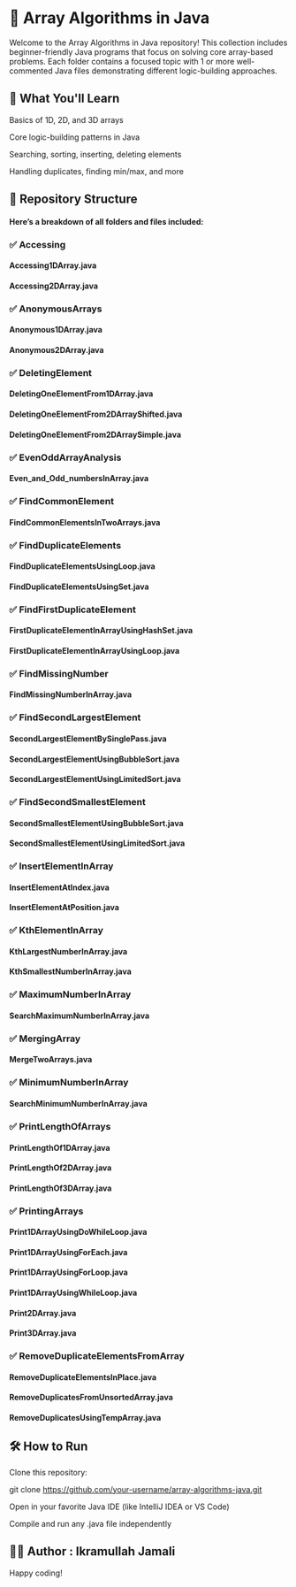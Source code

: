 # 📘 Array Algorithms in Java

Welcome to the Array Algorithms in Java repository! This collection includes beginner-friendly Java programs that focus on solving core array-based problems. 
Each folder contains a focused topic with 1 or more well-commented Java files demonstrating different logic-building approaches.

## 🧠 What You'll Learn

Basics of 1D, 2D, and 3D arrays

Core logic-building patterns in Java

Searching, sorting, inserting, deleting elements

Handling duplicates, finding min/max, and more

## 📁 Repository Structure

#### Here’s a breakdown of all folders and files included:

### ✅ Accessing

#### Accessing1DArray.java

#### Accessing2DArray.java

### ✅ AnonymousArrays

#### Anonymous1DArray.java

#### Anonymous2DArray.java

### ✅ DeletingElement

#### DeletingOneElementFrom1DArray.java

#### DeletingOneElementFrom2DArrayShifted.java

#### DeletingOneElementFrom2DArraySimple.java

### ✅ EvenOddArrayAnalysis

#### Even_and_Odd_numbersInArray.java

### ✅ FindCommonElement

#### FindCommonElementsInTwoArrays.java

### ✅ FindDuplicateElements

#### FindDuplicateElementsUsingLoop.java

#### FindDuplicateElementsUsingSet.java

### ✅ FindFirstDuplicateElement

#### FirstDuplicateElementInArrayUsingHashSet.java

#### FirstDuplicateElementInArrayUsingLoop.java

### ✅ FindMissingNumber

#### FindMissingNumberInArray.java

### ✅ FindSecondLargestElement

#### SecondLargestElementBySinglePass.java

#### SecondLargestElementUsingBubbleSort.java

#### SecondLargestElementUsingLimitedSort.java

### ✅ FindSecondSmallestElement

#### SecondSmallestElementUsingBubbleSort.java

#### SecondSmallestElementUsingLimitedSort.java

### ✅ InsertElementInArray

#### InsertElementAtIndex.java

#### InsertElementAtPosition.java

### ✅ KthElementInArray

#### KthLargestNumberInArray.java

#### KthSmallestNumberInArray.java

### ✅ MaximumNumberInArray

#### SearchMaximumNumberInArray.java

### ✅ MergingArray

#### MergeTwoArrays.java

### ✅ MinimumNumberInArray

#### SearchMinimumNumberInArray.java

### ✅ PrintLengthOfArrays

#### PrintLengthOf1DArray.java

#### PrintLengthOf2DArray.java

#### PrintLengthOf3DArray.java

### ✅ PrintingArrays

#### Print1DArrayUsingDoWhileLoop.java

#### Print1DArrayUsingForEach.java

#### Print1DArrayUsingForLoop.java

#### Print1DArrayUsingWhileLoop.java

#### Print2DArray.java

#### Print3DArray.java

### ✅ RemoveDuplicateElementsFromArray

#### RemoveDuplicateElementsInPlace.java

#### RemoveDuplicatesFromUnsortedArray.java

#### RemoveDuplicatesUsingTempArray.java

## 🛠 How to Run

Clone this repository: 

git clone https://github.com/your-username/array-algorithms-java.git 

Open in your favorite Java IDE (like IntelliJ IDEA or VS Code) 

Compile and run any .java file independently 

## 👨‍💻 Author : Ikramullah Jamali

Happy coding!
